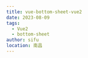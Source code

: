 ```yaml
---
title: vue-bottom-sheet-vue2
date: 2023-08-09
tags:
  - Vue2
  - bottom-sheet
author: sifu
location: 南昌
---
```


<RecoDemo>
  <template slot="code-template">
     <<< @/blog/.vuepress/demo/vue-bottom-sheet-vue2/vue-bottom-sheet-vue2-demo.vue?template
  </template>
  <template slot="code-script">
    <<< @/blog/.vuepress/demo/vue-bottom-sheet-vue2/vue-bottom-sheet-vue2-demo.vue?script
  </template>
  <template slot="code-style">
    <<< @/blog/.vuepress/demo/vue-bottom-sheet-vue2/vue-bottom-sheet-vue2-demo.vue?style
  </template>
  <vue-bottom-sheet-vue2-demo slot="demo"></vue-bottom-sheet-vue2-demo>
</RecoDemo>
